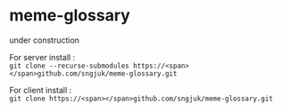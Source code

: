 # meme-glossary
under construction

For server install : <br>
```git clone --recurse-submodules https://<span></span>github.com/sngjuk/meme-glossary.git```

For client install : <br>
```git clone https://<span></span>github.com/sngjuk/meme-glossary.git```
